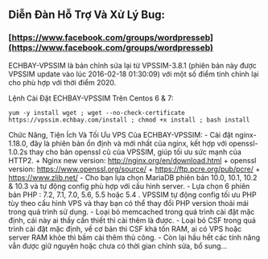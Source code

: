 ## Diễn Đàn Hỗ Trợ Và Xử Lý Bug: 
### [https://www.facebook.com/groups/wordpresseb](https://www.facebook.com/groups/wordpresseb)

ECHBAY-VPSSIM là bản chỉnh sửa lại từ VPSSIM-3.8.1 (phiên bản này được VPSSIM update vào lúc 2016-02-18 01:30:09) với một số điểm tinh chỉnh lại cho phù hợp với thời điểm 2020.

Lệnh Cài Đặt ECHBAY-VPSSIM Trên Centos 6 & 7:
```
yum -y install wget ; wget --no-check-certificate https://vpssim.echbay.com/install ; chmod +x install ; bash install
```

Chức Năng, Tiện Ích Và Tối Ưu VPS Của ECHBAY-VPSSIM:
	- Cài đặt nginx-1.18.0, đây là phiên bản ổn định và mới nhất của nginx, kết hợp với openssl-1.0.2s thay cho bản openssl cũ của VPSSIM, giúp tối ưu sức mạnh của HTTP2.
		+ Nginx new version: http://nginx.org/en/download.html
		+ openssl version: https://www.openssl.org/source/
		+ https://ftp.pcre.org/pub/pcre/
		+ https://www.zlib.net/
	- Cho bạn lựa chọn MariaDB phiên bản 10.0, 10.1, 10.2 & 10.3 và tự động config phù hợp với cấu hình server.
	- Lựa chọn 6 phiên bản PHP : 7.2, 7.1, 7.0, 5.6, 5.5 hoặc 5.4 . VPSSIM tự động config tối ưu PHP tùy theo cấu hình VPS và thay bạn có thể thay đổi PHP version thoải mái trong quá trình sử dụng.
	- Loại bỏ memcached trong quá trình cài đặt mặc định, cái này ai thấy cần thiết thì cài thêm là được.
	- Loại bỏ CSF trong quá trình cài đặt mặc định, về cơ bản thì CSF khá tốn RAM, ai có VPS hoặc server RAM khỏe thì bấm cài thêm thủ công.
	- Còn lại hầu hết các tính năng vẫn được giữ nguyên hoặc chưa có thời gian chỉnh sửa, bổ sung...
